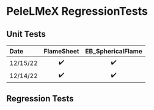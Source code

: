 # PeleLMeX RegressionTests

## Unit Tests


| Date      | FlameSheet  | EB\_SphericalFlame     |
| :---        |    :----:   |   :---:       |
| 12/15/22    |  :heavy_check_mark:   | :heavy_check_mark:   |
| 12/14/22    |  :heavy_check_mark:   | :heavy_check_mark:   |

## Regression Tests

